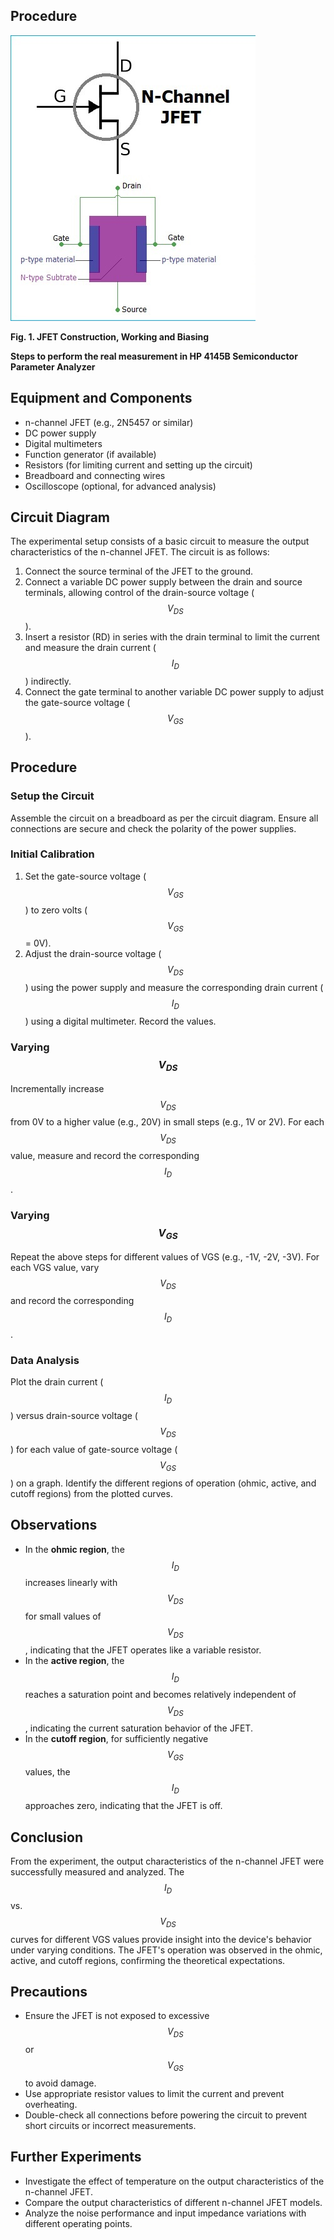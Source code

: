 ## Procedure

<img src="images/peq.jpg"  />
  
**Fig. 1. JFET Construction, Working and Biasing**

  

**Steps to perform the real measurement in HP 4145B Semiconductor Parameter Analyzer**  

Equipment and Components
------------------------

*   n-channel JFET (e.g., 2N5457 or similar)
*   DC power supply
*   Digital multimeters
*   Function generator (if available)
*   Resistors (for limiting current and setting up the circuit)
*   Breadboard and connecting wires
*   Oscilloscope (optional, for advanced analysis)

Circuit Diagram
---------------

The experimental setup consists of a basic circuit to measure the output characteristics of the n-channel JFET. The circuit is as follows:

1.  Connect the source terminal of the JFET to the ground.
2.  Connect a variable DC power supply between the drain and source terminals, allowing control of the drain-source voltage ($$V_{DS}$$).
3.  Insert a resistor (RD) in series with the drain terminal to limit the current and measure the drain current ($$I_D$$) indirectly.
4.  Connect the gate terminal to another variable DC power supply to adjust the gate-source voltage ($$V_{GS}$$).

Procedure
---------

### Setup the Circuit

Assemble the circuit on a breadboard as per the circuit diagram. Ensure all connections are secure and check the polarity of the power supplies.

### Initial Calibration

1.  Set the gate-source voltage ($$V_{GS}$$) to zero volts ($$V_{GS}$$ = 0V).
2.  Adjust the drain-source voltage ($$V_{DS}$$) using the power supply and measure the corresponding drain current ($$I_D$$) using a digital multimeter. Record the values.

### Varying $$V_{DS}$$

Incrementally increase $$V_{DS}$$ from 0V to a higher value (e.g., 20V) in small steps (e.g., 1V or 2V). For each $$V_{DS}$$ value, measure and record the corresponding $$I_D$$.

### Varying $$V_{GS}$$

Repeat the above steps for different values of VGS (e.g., -1V, -2V, -3V). For each VGS value, vary $$V_{DS}$$ and record the corresponding $$I_D$$.

### Data Analysis

Plot the drain current ($$I_D$$) versus drain-source voltage ($$V_{DS}$$) for each value of gate-source voltage ($$V_{GS}$$) on a graph. Identify the different regions of operation (ohmic, active, and cutoff regions) from the plotted curves.

Observations
------------

*   In the **ohmic region**, the $$I_D$$ increases linearly with $$V_{DS}$$ for small values of $$V_{DS}$$, indicating that the JFET operates like a variable resistor.
*   In the **active region**, the $$I_D$$ reaches a saturation point and becomes relatively independent of $$V_{DS}$$, indicating the current saturation behavior of the JFET.
*   In the **cutoff region**, for sufficiently negative $$V_{GS}$$ values, the $$I_D$$ approaches zero, indicating that the JFET is off.

Conclusion
----------

From the experiment, the output characteristics of the n-channel JFET were successfully measured and analyzed. The $$I_D$$ vs. $$V_{DS}$$ curves for different VGS values provide insight into the device's behavior under varying conditions. The JFET's operation was observed in the ohmic, active, and cutoff regions, confirming the theoretical expectations.

Precautions
-----------

*   Ensure the JFET is not exposed to excessive $$V_{DS}$$ or $$V_{GS}$$ to avoid damage.
*   Use appropriate resistor values to limit the current and prevent overheating.
*   Double-check all connections before powering the circuit to prevent short circuits or incorrect measurements.

Further Experiments
-------------------

*   Investigate the effect of temperature on the output characteristics of the n-channel JFET.
*   Compare the output characteristics of different n-channel JFET models.
*   Analyze the noise performance and input impedance variations with different operating points.
